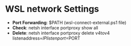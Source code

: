 # WSL network Settings
- **Port Forwarding**: $PATH		(wsl-connect-external.ps1 file)
- **Check**: netsh interface portproxy show all
- **Delete**: netsh interface portproxy delete v4tov4 listenaddress=$IP listenport=$PORT
